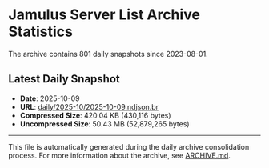 # Jamulus Server List Archive Statistics

The archive contains 801 daily snapshots since 2023-08-01.

## Latest Daily Snapshot

- **Date**: 2025-10-09
- **URL**: [daily/2025-10/2025-10-09.ndjson.br](https://jamulus-archive.ap-south-1.linodeobjects.com/main/daily/2025-10/2025-10-09.ndjson.br)
- **Compressed Size**: 420.04 KB (430,116 bytes)
- **Uncompressed Size**: 50.43 MB (52,879,265 bytes)

---

This file is automatically generated during the daily archive consolidation process.
For more information about the archive, see [ARCHIVE.md](ARCHIVE.md).
